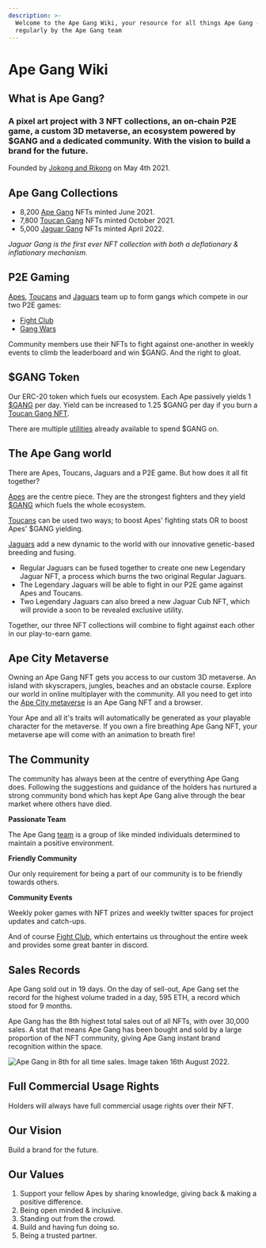 ```yaml
---
description: >-
  Welcome to the Ape Gang Wiki, your resource for all things Ape Gang - updated
  regularly by the Ape Gang team
---
```


# Ape Gang Wiki

## What is Ape Gang?

### A pixel art project with 3 NFT collections, an on-chain P2E game, a custom 3D metaverse, an ecosystem powered by $GANG and a dedicated community. With the vision to build a brand for the future.

Founded by [Jokong and Rikong](about-us/founders.md) on May 4th 2021.&#x20;

## Ape Gang Collections

* 8,200 [Ape Gang](nft-collections/ape-gang.md) NFTs minted June 2021.
* 7,800 [Toucan Gang](nft-collections/toucan-gang.md) NFTs minted October 2021.
* 5,000 [Jaguar Gang](nft-collections/jaguar-gang.md) NFTs minted April 2022.

_Jaguar Gang is the first ever NFT collection with both a deflationary & inflationary mechanism._

## P2E Gaming

[Apes](nft-collections/ape-gang.md), [Toucans](nft-collections/toucan-gang.md) and [Jaguars](nft-collections/jaguar-gang.md) team up to form gangs which compete in our two P2E games:

* [Fight Club](play-to-earn-games/fight-club/)
* [Gang Wars](play-to-earn-games/gang-wars.md)

Community members use their NFTs to fight against one-another in weekly events to climb the leaderboard and win $GANG. And the right to gloat.

## $GANG Token

Our ERC-20 token which fuels our ecosystem. Each Ape passively yields 1 [$GANG](the-ecosystem/usdgang-token.md) per day. Yield can be increased to 1.25 $GANG per day if you burn a [Toucan Gang NFT](nft-collections/toucan-gang.md).

There are multiple [utilities](the-ecosystem/utilities.md) already available to spend $GANG on.

## The Ape Gang world

There are Apes, Toucans, Jaguars and a P2E game. But how does it all fit together?

[Apes](nft-collections/ape-gang.md) are the centre piece. They are the strongest fighters and they yield [$GANG](the-ecosystem/usdgang-token.md) which fuels the whole ecosystem.

[Toucans](nft-collections/toucan-gang.md) can be used two ways; to boost Apes' fighting stats OR to boost Apes' $GANG yielding.

[Jaguars](nft-collections/jaguar-gang.md) add a new dynamic to the world with our innovative genetic-based breeding and fusing.&#x20;

* Regular Jaguars can be fused together to create one new Legendary Jaguar NFT, a process which burns the two original Regular Jaguars.
* The Legendary Jaguars will be able to fight in our P2E game against Apes and Toucans.
* Two Legendary Jaguars can also breed a new Jaguar Cub NFT, which will provide a soon to be revealed exclusive utility.

Together, our three NFT collections will combine to fight against each other in our play-to-earn game.

## Ape City Metaverse

Owning an Ape Gang NFT gets you access to our custom 3D metaverse. An island with skyscrapers, jungles, beaches and an obstacle course. Explore our world in online multiplayer with the community. All you need to get into the [Ape City metaverse](the-ecosystem/metaverse.md) is an Ape Gang NFT and a browser.

Your Ape and all it's traits will automatically be generated as your playable character for the metaverse. If you own a fire breathing Ape Gang NFT, your metaverse ape will come with an animation to breath fire!

## The Community

The community has always been at the centre of everything Ape Gang does. Following the suggestions and guidance of the holders has nurtured a strong community bond which has kept Ape Gang alive through the bear market where others have died.

**Passionate Team**

The Ape Gang [team](about-us/management.md) is a group of like minded individuals determined to maintain a positive environment.

**Friendly Community**

Our only requirement for being a part of our community is to be friendly towards others.

**Community Events**

Weekly poker games with NFT prizes and weekly twitter spaces for project updates and catch-ups.

And of course [Fight Club](play-to-earn-games/fight-club/), which entertains us throughout the entire week and provides some great banter in discord.

## Sales Records

Ape Gang sold out in 19 days. On the day of sell-out, Ape Gang set the record for the highest volume traded in a day, 595 ETH, a record which stood for 9 months.

Ape Gang has the 8th highest total sales out of all NFTs, with over 30,000 sales. A stat that means Ape Gang has been bought and sold by a large proportion of the NFT community, giving Ape Gang instant brand recognition within the space.

![Ape Gang in 8th for all time sales. Image taken 16th August 2022.](<.gitbook/assets/leaderboard\_sales (1).png>)

## Full Commercial Usage Rights

Holders will always have full commercial usage rights over their NFT.

## Our Vision

Build a brand for the future.

## Our Values

1. &#x20;Support your fellow Apes by sharing knowledge, giving back & making a positive difference‬.
2. Being open minded & inclusive.
3. Standing out from the crowd‬.
4. Build and having fun doing so‬.
5. Being a trusted partner‬.
